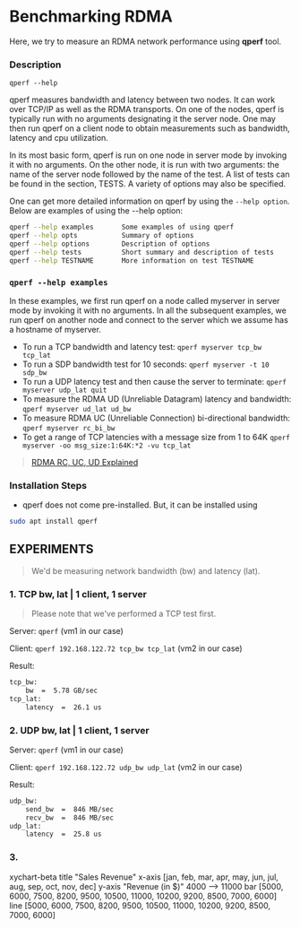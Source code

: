 # Benchmarking RDMA
Here, we try to measure an RDMA network performance using **qperf** tool.

### Description
`qperf --help`

qperf measures bandwidth and latency between two nodes.  It can work over TCP/IP as well as the RDMA transports.  On one of the nodes, qperf is typically run with no arguments designating it the server node.  One may then run qperf on a client node to obtain measurements such as bandwidth, latency and cpu utilization.

In its most basic form, qperf is run on one node in server mode by invoking it with no arguments.  On the other node, it is run with two arguments: the name of the server node followed by the name of the test.  A list of tests can be found in the section, TESTS.  A variety of options may also be specified.

One can get more detailed information on qperf by using the `--help option`.  Below are examples of using the --help option:

```sh
qperf --help examples       Some examples of using qperf
qperf --help opts           Summary of options
qperf --help options        Description of options
qperf --help tests          Short summary and description of tests
qperf --help TESTNAME       More information on test TESTNAME
```

### `qperf --help examples`

In these examples, we first run qperf on a node called myserver in server mode by invoking it with no arguments.  In all the subsequent examples, we run qperf on another node and connect to the server which we assume has a hostname of myserver.

* To run a TCP bandwidth and latency test:
    `qperf myserver tcp_bw tcp_lat`
* To run a SDP bandwidth test for 10 seconds:
    `qperf myserver -t 10 sdp_bw`
* To run a UDP latency test and then cause the server to terminate:
    `qperf myserver udp_lat quit`
* To measure the RDMA UD (Unreliable Datagram) latency and bandwidth:
    `qperf myserver ud_lat ud_bw`
* To measure RDMA UC (Unreliable Connection) bi-directional bandwidth:
    `qperf myserver rc_bi_bw`
* To get a range of TCP latencies with a message size from 1 to 64K
    `qperf myserver -oo msg_size:1:64K:*2 -vu tcp_lat`

> [RDMA RC, UC, UD Explained](https://docs.nvidia.com/networking/display/rdmaawareprogrammingv17/transport+modes)

### Installation Steps
* qperf does not come pre-installed. But, it can be installed using
```sh
sudo apt install qperf
```

## EXPERIMENTS
> We'd be measuring network bandwidth (bw) and latency (lat).

### 1. TCP bw, lat | 1 client, 1 server
> Please note that we've performed a TCP test first.

Server: `qperf` (vm1 in our case)

Client: `qperf 192.168.122.72 tcp_bw tcp_lat` (vm2 in our case)

Result:
```sh
tcp_bw:
    bw  =  5.78 GB/sec
tcp_lat:
    latency  =  26.1 us
```

### 2. UDP bw, lat | 1 client, 1 server

Server: `qperf` (vm1 in our case)

Client: `qperf 192.168.122.72 udp_bw udp_lat` (vm2 in our case)

Result:
```sh
udp_bw:
    send_bw  =  846 MB/sec
    recv_bw  =  846 MB/sec
udp_lat:
    latency  =  25.8 us
```

### 3. 

xychart-beta
    title "Sales Revenue"
    x-axis [jan, feb, mar, apr, may, jun, jul, aug, sep, oct, nov, dec]
    y-axis "Revenue (in $)" 4000 --> 11000
    bar [5000, 6000, 7500, 8200, 9500, 10500, 11000, 10200, 9200, 8500, 7000, 6000]
    line [5000, 6000, 7500, 8200, 9500, 10500, 11000, 10200, 9200, 8500, 7000, 6000]
